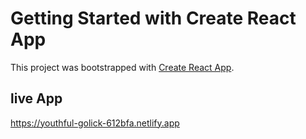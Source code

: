 # Getting Started with Create React App

This project was bootstrapped with [Create React App](https://github.com/facebook/create-react-app).

## live App

https://youthful-golick-612bfa.netlify.app
